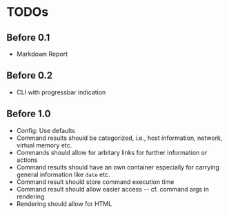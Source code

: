# TODOs

## Before 0.1

* Markdown Report

## Before 0.2

* CLI with progressbar indication

## Before 1.0

* Config: Use defaults
* Command results should be categorized, i.e., host information, network, virtual memory etc.
* Commands should allow for arbitary links for further information or actions
* Command results should have an own container especially for carrying general information like `date` etc.
* Command result should store command execution time
* Command result should allow easier access -- cf. command args in rendering
* Rendering should allow for HTML

